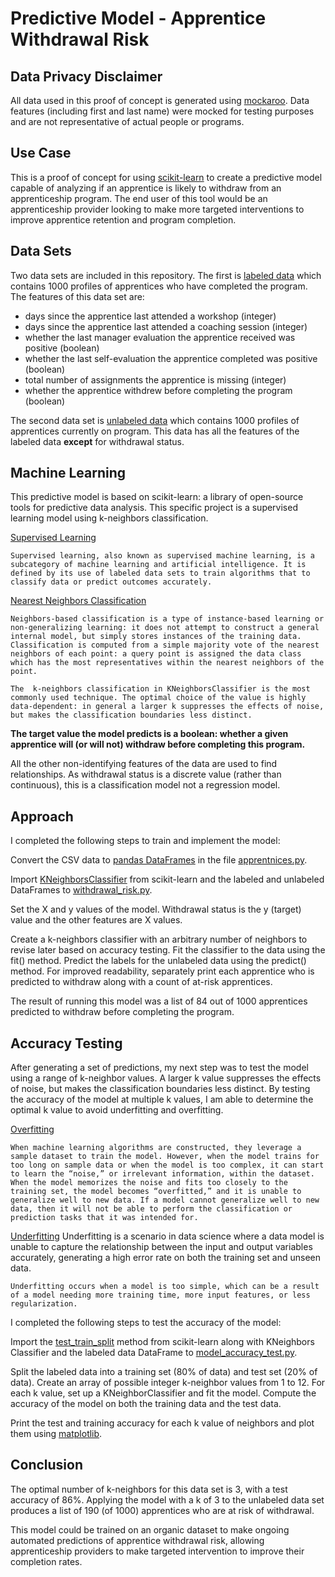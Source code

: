 # Predictive Model - Apprentice Withdrawal Risk 

## Data Privacy Disclaimer
All data used in this proof of concept is generated using [mockaroo](https://www.mockaroo.com/).  Data features (including first and last name) were mocked for testing purposes and are not representative of actual people or programs.

## Use Case
This is a proof of concept for using [scikit-learn](https://scikit-learn.org/stable/index.html) to create a predictive model capable of analyzing if an apprentice is likely to withdraw from an apprenticeship program.  The end user of this tool would be an apprenticeship provider looking to make more targeted interventions to improve apprentice retention and program completion.

## Data Sets
Two data sets are included in this repository.  The first is [labeled data](/labeled_data2.csv) which contains 1000 profiles of apprentices who have completed the program.  The features of this data set are:
* days since the apprentice last attended a workshop (integer)
* days since the apprentice last attended a coaching session (integer)
* whether the last manager evaluation the apprentice received was positive (boolean)
* whether the last self-evaluation the apprentice completed was positive (boolean)
* total number of assignments the apprentice is missing (integer)
* whether the apprentice withdrew before completing the program (boolean)

The second data set is [unlabeled data](/unlabeled_data2.csv) which contains 1000 profiles of apprentices currently on program.  This data has all the features of the labeled data **except** for withdrawal status.

## Machine Learning
This predictive model is based on scikit-learn: a library of open-source tools for predictive data analysis.  This specific project is a supervised learning model using k-neighbors classification.

[Supervised Learning](https://www.ibm.com/topics/supervised-learning)

    Supervised learning, also known as supervised machine learning, is a subcategory of machine learning and artificial intelligence. It is defined by its use of labeled data sets to train algorithms that to classify data or predict outcomes accurately.

[Nearest Neighbors Classification](https://scikit-learn.org/stable/modules/neighbors.html#classification)

    Neighbors-based classification is a type of instance-based learning or non-generalizing learning: it does not attempt to construct a general internal model, but simply stores instances of the training data. Classification is computed from a simple majority vote of the nearest neighbors of each point: a query point is assigned the data class which has the most representatives within the nearest neighbors of the point.

    The  k-neighbors classification in KNeighborsClassifier is the most commonly used technique. The optimal choice of the value is highly data-dependent: in general a larger k suppresses the effects of noise, but makes the classification boundaries less distinct.

**The target value the model predicts is a boolean: whether a given apprentice will (or will not) withdraw before completing this program.**

All the other non-identifying features of the data are used to find relationships.  As withdrawal status is a discrete value (rather than continuous), this is a classification model not a regression model.

## Approach
I completed the following steps to train and implement the model:

Convert the CSV data to [pandas DataFrames](https://pandas.pydata.org/docs/user_guide/dsintro.html#dataframe) in the file [apprentnices.py](/apprentices.py).

Import [KNeighborsClassifier](https://scikit-learn.org/stable/modules/generated/sklearn.neighbors.KNeighborsClassifier.html#kneighborsclassifier) from scikit-learn and the labeled and unlabeled DataFrames to [withdrawal_risk.py](/withdrawal_risk.py).

Set the X and y values of the model.  Withdrawal status is the y (target) value and the other features are X values.

Create a k-neighbors classifier with an arbitrary number of neighbors to revise later based on accuracy testing.  Fit the classifier to the data using the fit() method.  Predict the labels for the unlabeled data using the predict() method.  For improved readability, separately print each apprentice who is predicted to withdraw along with a count of at-risk apprentices.

The result of running this model was a list of 84 out of 1000 apprentices predicted to withdraw before completing the program.

## Accuracy Testing
After generating a set of predictions, my next step was to test the model using a range of k-neighbor values.  A larger k value suppresses the effects of noise, but makes the classification boundaries less distinct.  By testing the accuracy of the model at multiple k values, I am able to determine the optimal k value to avoid underfitting and overfitting.

[Overfitting](https://www.ibm.com/topics/overfitting)

    When machine learning algorithms are constructed, they leverage a sample dataset to train the model. However, when the model trains for too long on sample data or when the model is too complex, it can start to learn the “noise,” or irrelevant information, within the dataset. When the model memorizes the noise and fits too closely to the training set, the model becomes “overfitted,” and it is unable to generalize well to new data. If a model cannot generalize well to new data, then it will not be able to perform the classification or prediction tasks that it was intended for.

[Underfitting](https://www.ibm.com/topics/underfitting)
    Underfitting is a scenario in data science where a data model is unable to capture the relationship between the input and output variables accurately, generating a high error rate on both the training set and unseen data.

    Underfitting occurs when a model is too simple, which can be a result of a model needing more training time, more input features, or less regularization.

I completed the following steps to test the accuracy of the model:

Import the [test_train_split](https://scikit-learn.org/stable/modules/generated/sklearn.model_selection.train_test_split.html) method from scikit-learn along with KNeighbors Classifier and the labeled data DataFrame to [model_accuracy_test.py](/model_accuracy_testing.py).

Split the labeled data into a training set (80% of data) and test set (20% of data). Create an array of possible integer k-neighbor values from 1 to 12.  For each k value, set up a KNeighborClassifier and fit the model.  Compute the accuracy of the model on both the training data and the test data.

Print the test and training accuracy for each k value of neighbors and plot them using [matplotlib](https://matplotlib.org/3.5.3/api/_as_gen/matplotlib.pyplot.html).

## Conclusion
The optimal number of k-neighbors for this data set is 3, with a test accuracy of 86%.  Applying the model with a k of 3 to the unlabeled data set produces a list of 190 (of 1000) apprentices who are at risk of withdrawal.

This model could be trained on an organic dataset to make ongoing automated predictions of apprentice withdrawal risk, allowing apprenticeship providers to make targeted intervention to improve their completion rates.